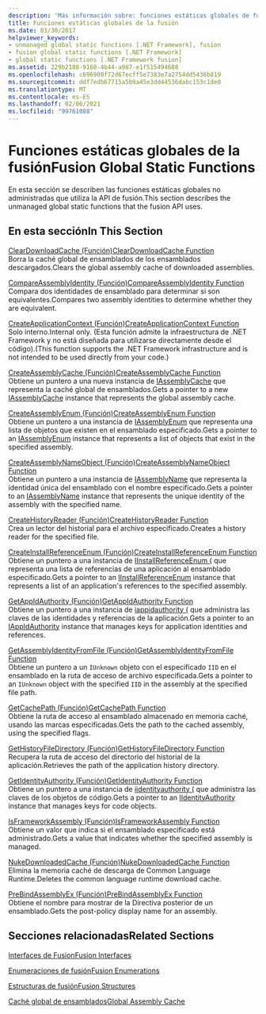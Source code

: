 ```yaml
---
description: 'Más información sobre: funciones estáticas globales de fusión'
title: Funciones estáticas globales de la fusión
ms.date: 03/30/2017
helpviewer_keywords:
- unmanaged global static functions [.NET Framework], fusion
- fusion global static functions [.NET Framework]
- global static functions [.NET Framework fusion]
ms.assetid: 229b2188-9168-4b44-a987-e1f515494688
ms.openlocfilehash: c696908f72d67ecff5e7383e7a2754dd5436b819
ms.sourcegitcommit: ddf7edb67715a5b9a45e3dd44536dabc153c1de0
ms.translationtype: MT
ms.contentlocale: es-ES
ms.lasthandoff: 02/06/2021
ms.locfileid: "99761088"
---
```

# <a name="fusion-global-static-functions"></a><span data-ttu-id="95702-103">Funciones estáticas globales de la fusión</span><span class="sxs-lookup"><span data-stu-id="95702-103">Fusion Global Static Functions</span></span>

<span data-ttu-id="95702-104">En esta sección se describen las funciones estáticas globales no administradas que utiliza la API de fusión.</span><span class="sxs-lookup"><span data-stu-id="95702-104">This section describes the unmanaged global static functions that the fusion API uses.</span></span>  
  
## <a name="in-this-section"></a><span data-ttu-id="95702-105">En esta sección</span><span class="sxs-lookup"><span data-stu-id="95702-105">In This Section</span></span>  

 [<span data-ttu-id="95702-106">ClearDownloadCache (Función)</span><span class="sxs-lookup"><span data-stu-id="95702-106">ClearDownloadCache Function</span></span>](cleardownloadcache-function.md)  
 <span data-ttu-id="95702-107">Borra la caché global de ensamblados de los ensamblados descargados.</span><span class="sxs-lookup"><span data-stu-id="95702-107">Clears the global assembly cache of downloaded assemblies.</span></span>  
  
 [<span data-ttu-id="95702-108">CompareAssemblyIdentity (Función)</span><span class="sxs-lookup"><span data-stu-id="95702-108">CompareAssemblyIdentity Function</span></span>](compareassemblyidentity-function.md)  
 <span data-ttu-id="95702-109">Compara dos identidades de ensamblado para determinar si son equivalentes.</span><span class="sxs-lookup"><span data-stu-id="95702-109">Compares two assembly identities to determine whether they are equivalent.</span></span>  
  
 [<span data-ttu-id="95702-110">CreateApplicationContext (Función)</span><span class="sxs-lookup"><span data-stu-id="95702-110">CreateApplicationContext Function</span></span>](createapplicationcontext-function.md)  
 <span data-ttu-id="95702-111">Solo interno.</span><span class="sxs-lookup"><span data-stu-id="95702-111">Internal only.</span></span> <span data-ttu-id="95702-112">(Esta función admite la infraestructura de .NET Framework y no está diseñada para utilizarse directamente desde el código).</span><span class="sxs-lookup"><span data-stu-id="95702-112">(This function supports the .NET Framework infrastructure and is not intended to be used directly from your code.)</span></span>  
  
 [<span data-ttu-id="95702-113">CreateAssemblyCache (Función)</span><span class="sxs-lookup"><span data-stu-id="95702-113">CreateAssemblyCache Function</span></span>](createassemblycache-function.md)  
 <span data-ttu-id="95702-114">Obtiene un puntero a una nueva instancia de [IAssemblyCache](iassemblycache-interface.md) que representa la caché global de ensamblados.</span><span class="sxs-lookup"><span data-stu-id="95702-114">Gets a pointer to a new [IAssemblyCache](iassemblycache-interface.md) instance that represents the global assembly cache.</span></span>  
  
 [<span data-ttu-id="95702-115">CreateAssemblyEnum (Función)</span><span class="sxs-lookup"><span data-stu-id="95702-115">CreateAssemblyEnum Function</span></span>](createassemblyenum-function.md)  
 <span data-ttu-id="95702-116">Obtiene un puntero a una instancia de [IAssemblyEnum](iassemblyenum-interface.md) que representa una lista de objetos que existen en el ensamblado especificado.</span><span class="sxs-lookup"><span data-stu-id="95702-116">Gets a pointer to an [IAssemblyEnum](iassemblyenum-interface.md) instance that represents a list of objects that exist in the specified assembly.</span></span>  
  
 [<span data-ttu-id="95702-117">CreateAssemblyNameObject (Función)</span><span class="sxs-lookup"><span data-stu-id="95702-117">CreateAssemblyNameObject Function</span></span>](createassemblynameobject-function.md)  
 <span data-ttu-id="95702-118">Obtiene un puntero a una instancia de [IAssemblyName](iassemblyname-interface.md) que representa la identidad única del ensamblado con el nombre especificado.</span><span class="sxs-lookup"><span data-stu-id="95702-118">Gets a pointer to an [IAssemblyName](iassemblyname-interface.md) instance that represents the unique identity of the assembly with the specified name.</span></span>  
  
 [<span data-ttu-id="95702-119">CreateHistoryReader (Función)</span><span class="sxs-lookup"><span data-stu-id="95702-119">CreateHistoryReader Function</span></span>](createhistoryreader-function.md)  
 <span data-ttu-id="95702-120">Crea un lector del historial para el archivo especificado.</span><span class="sxs-lookup"><span data-stu-id="95702-120">Creates a history reader for the specified file.</span></span>  
  
 [<span data-ttu-id="95702-121">CreateInstallReferenceEnum (Función)</span><span class="sxs-lookup"><span data-stu-id="95702-121">CreateInstallReferenceEnum Function</span></span>](createinstallreferenceenum-function.md)  
 <span data-ttu-id="95702-122">Obtiene un puntero a una instancia de [IInstallReferenceEnum (](iinstallreferenceenum-interface.md) que representa una lista de referencias de una aplicación al ensamblado especificado.</span><span class="sxs-lookup"><span data-stu-id="95702-122">Gets a pointer to an [IInstallReferenceEnum](iinstallreferenceenum-interface.md) instance that represents a list of an application's references to the specified assembly.</span></span>  
  
 [<span data-ttu-id="95702-123">GetAppIdAuthority (Función)</span><span class="sxs-lookup"><span data-stu-id="95702-123">GetAppIdAuthority Function</span></span>](getappidauthority-function.md)  
 <span data-ttu-id="95702-124">Obtiene un puntero a una instancia de [iappidauthority (](iappidauthority-interface.md) que administra las claves de las identidades y referencias de la aplicación.</span><span class="sxs-lookup"><span data-stu-id="95702-124">Gets a pointer to an [IAppIdAuthority](iappidauthority-interface.md) instance that manages keys for application identities and references.</span></span>  
  
 [<span data-ttu-id="95702-125">GetAssemblyIdentityFromFile (Función)</span><span class="sxs-lookup"><span data-stu-id="95702-125">GetAssemblyIdentityFromFile Function</span></span>](getassemblyidentityfromfile-function.md)  
 <span data-ttu-id="95702-126">Obtiene un puntero a un `IUnknown` objeto con el especificado `IID` en el ensamblado en la ruta de acceso de archivo especificada.</span><span class="sxs-lookup"><span data-stu-id="95702-126">Gets a pointer to an `IUnknown` object with the specified `IID` in the assembly at the specified file path.</span></span>  
  
 [<span data-ttu-id="95702-127">GetCachePath (Función)</span><span class="sxs-lookup"><span data-stu-id="95702-127">GetCachePath Function</span></span>](getcachepath-function.md)  
 <span data-ttu-id="95702-128">Obtiene la ruta de acceso al ensamblado almacenado en memoria caché, usando las marcas especificadas.</span><span class="sxs-lookup"><span data-stu-id="95702-128">Gets the path to the cached assembly, using the specified flags.</span></span>  
  
 [<span data-ttu-id="95702-129">GetHistoryFileDirectory (Función)</span><span class="sxs-lookup"><span data-stu-id="95702-129">GetHistoryFileDirectory Function</span></span>](gethistoryfiledirectory-function.md)  
 <span data-ttu-id="95702-130">Recupera la ruta de acceso del directorio del historial de la aplicación.</span><span class="sxs-lookup"><span data-stu-id="95702-130">Retrieves the path of the application history directory.</span></span>  
  
 [<span data-ttu-id="95702-131">GetIdentityAuthority (Función)</span><span class="sxs-lookup"><span data-stu-id="95702-131">GetIdentityAuthority Function</span></span>](getidentityauthority-function.md)  
 <span data-ttu-id="95702-132">Obtiene un puntero a una instancia de [iidentityauthority (](iidentityauthority-interface.md) que administra las claves de los objetos de código.</span><span class="sxs-lookup"><span data-stu-id="95702-132">Gets a pointer to an [IIdentityAuthority](iidentityauthority-interface.md) instance that manages keys for code objects.</span></span>  
  
 [<span data-ttu-id="95702-133">IsFrameworkAssembly (Función)</span><span class="sxs-lookup"><span data-stu-id="95702-133">IsFrameworkAssembly Function</span></span>](isframeworkassembly-function.md)  
 <span data-ttu-id="95702-134">Obtiene un valor que indica si el ensamblado especificado está administrado.</span><span class="sxs-lookup"><span data-stu-id="95702-134">Gets a value that indicates whether the specified assembly is managed.</span></span>  
  
 [<span data-ttu-id="95702-135">NukeDownloadedCache (Función)</span><span class="sxs-lookup"><span data-stu-id="95702-135">NukeDownloadedCache Function</span></span>](nukedownloadedcache-function.md)  
 <span data-ttu-id="95702-136">Elimina la memoria caché de descarga de Common Language Runtime.</span><span class="sxs-lookup"><span data-stu-id="95702-136">Deletes the common language runtime download cache.</span></span>  
  
 [<span data-ttu-id="95702-137">PreBindAssemblyEx (Función)</span><span class="sxs-lookup"><span data-stu-id="95702-137">PreBindAssemblyEx Function</span></span>](prebindassemblyex-function.md)  
 <span data-ttu-id="95702-138">Obtiene el nombre para mostrar de la Directiva posterior de un ensamblado.</span><span class="sxs-lookup"><span data-stu-id="95702-138">Gets the post-policy display name for an assembly.</span></span>  
  
## <a name="related-sections"></a><span data-ttu-id="95702-139">Secciones relacionadas</span><span class="sxs-lookup"><span data-stu-id="95702-139">Related Sections</span></span>  

 [<span data-ttu-id="95702-140">Interfaces de Fusion</span><span class="sxs-lookup"><span data-stu-id="95702-140">Fusion Interfaces</span></span>](fusion-interfaces.md)  
  
 [<span data-ttu-id="95702-141">Enumeraciones de fusión</span><span class="sxs-lookup"><span data-stu-id="95702-141">Fusion Enumerations</span></span>](fusion-enumerations.md)  
  
 [<span data-ttu-id="95702-142">Estructuras de fusión</span><span class="sxs-lookup"><span data-stu-id="95702-142">Fusion Structures</span></span>](fusion-structures.md)  
  
 [<span data-ttu-id="95702-143">Caché global de ensamblados</span><span class="sxs-lookup"><span data-stu-id="95702-143">Global Assembly Cache</span></span>](../../app-domains/gac.md)

